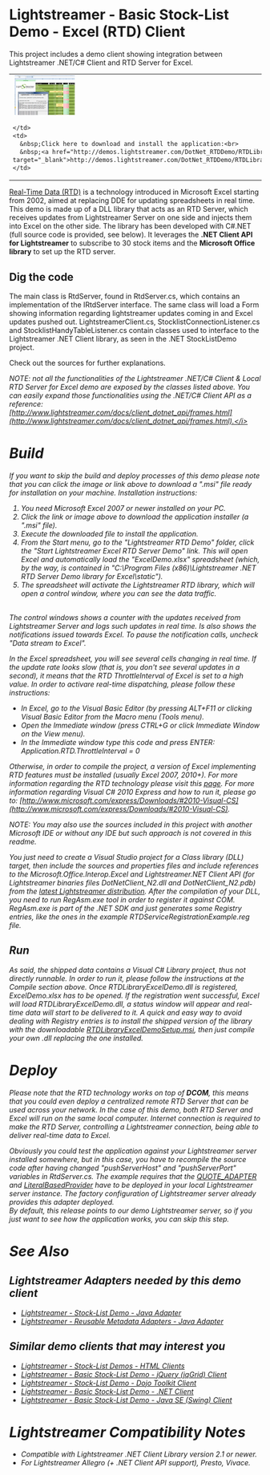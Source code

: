 # Lightstreamer - Basic Stock-List Demo - Excel (RTD) Client #
<!-- START DESCRIPTION lightstreamer-example-stocklist-client-rtd -->

This project includes a demo client showing integration between Lightstreamer .NET/C# Client and RTD Server for Excel.

<table>
  <tr>
    <td style="text-align: left">
      &nbsp;<a href="http://demos.lightstreamer.com/DotNet_RTDDemo/RTDLibraryExcelDemoSetup.msi" target="_blank"><img src="screen_rtd_new.png"></a>&nbsp;
      
    </td>
    <td>
      &nbsp;Click here to download and install the application:<br>
      &nbsp;<a href="http://demos.lightstreamer.com/DotNet_RTDDemo/RTDLibraryExcelDemoSetup.msi" target="_blank">http://demos.lightstreamer.com/DotNet_RTDDemo/RTDLibraryExcelDemoSetup.msi</a>
    </td>
  </tr>
</table>

[Real-Time Data (RTD)](http://en.wikipedia.org/wiki/Microsoft_Excel#Using_external_data) is a technology introduced in Microsoft Excel starting from 2002, aimed at replacing DDE for updating spreadsheets in real time.<br>
This demo is made up of a DLL library that acts as an RTD Server, which receives updates from Lightstreamer Server on one side and injects them into Excel on the other side. The library has been developed with C#.NET (full source code is provided, see below). It leverages the <b>.NET Client API for Lightstreamer</b> to subscribe to 30 stock items and the <b>Microsoft Office library</b> to set up the RTD server.

## Dig the code ##

The main class is RtdServer, found in RtdServer.cs, which contains an implementation of the IRtdServer interface. The same class will load a Form showing information regarding lightstreamer updates coming in and Excel updates pushed out.
LightstreamerClient.cs, StocklistConnectionListener.cs and StocklistHandyTableListener.cs contain classes used to interface to the Lightstreamer .NET Client library, as seen in the .NET StockListDemo project.
  
Check out the sources for further explanations.

<i>NOTE: not all the functionalities of the Lightstreamer .NET/C# Client & Local RTD Server for Excel demo are exposed by the classes listed above. You can easily expand those functionalities using the .NET/C# Client API as a reference: [http://www.lightstreamer.com/docs/client_dotnet_api/frames.html](http://www.lightstreamer.com/docs/client_dotnet_api/frames.html).</i>

<!-- END DESCRIPTION lightstreamer-example-stocklist-client-rtd -->

# Build #

If you want to skip the build and deploy processes of this demo please note that you can click the image or link above to download a ".msi" file ready for installation on your machine. Installation instructions:<br>

1. You need Microsoft Excel 2007 or newer installed on your PC.
2. Click the link or image above to download the application installer (a ".msi" file).
3. Execute the downloaded file to install the application.
4. From the Start menu, go to the "Lightstreamer RTD Demo" folder, click the "Start Lightstreamer Excel RTD Server Demo" link. This will open Excel and automatically load the "ExcelDemo.xlsx" spreadsheet (which, by the way, is contained in "C:\Program Files (x86)\Lightstreamer .NET RTD Server Demo library for Excel\static").
5. The spreadsheet will activate the Lightstreamer RTD library, which will open a control window, where you can see the data traffic.
<br>
The control windows shows a counter with the updates received from Lightstreamer Server and logs such updates in real time. Is also shows the notifications issued towards Excel. To pause the notification calls, uncheck "Data stream to Excel".

In the Excel spreadsheet, you will see several cells changing in real time. If the update rate looks slow (that is, you don't see several updates in a second), it means that the RTD ThrottleInterval of Excel is set to a high value. In order to activare real-time dispatching, please follow these instructions:
* In Excel, go to the Visual Basic Editor (by pressing ALT+F11 or clicking Visual Basic Editor from the Macro menu (Tools menu).
* Open the Immediate window (press CTRL+G or click Immediate Window on the View menu).
* In the Immediate window type this code and press ENTER: Application.RTD.ThrottleInterval = 0

Otherwise, in order to compile the project, a version of Excel implementing RTD features must be installed (usually Excel 2007, 2010+). For more information regarding the RTD technology please visit this [page](http://social.msdn.microsoft.com/Search/en-us?query=RTD).
For more information regarding Visual C# 2010 Express and how to run it, please go to: [http://www.microsoft.com/express/Downloads/#2010-Visual-CS](http://www.microsoft.com/express/Downloads/#2010-Visual-CS).
  
<i>NOTE: You may also use the sources included in this project with another Microsoft IDE or without any IDE but such approach is not covered in this readme.</i>

You just need to create a Visual Studio project for a Class library (DLL) target, then include the sources and properties files and include references to the Microsoft.Office.Interop.Excel and Lightstreamer.NET Client API (for Lightstreamer binaries files DotNetClient_N2.dll and DotNetClient_N2.pdb) from the [latest Lightstreamer distribution](http://www.lightstreamer.com/download). After the compilation of your DLL, you need to run RegAsm.exe tool in order to register it against COM. RegAsm.exe is part of the .NET SDK and just generates some Registry entries, like the ones in the example RTDServiceRegistrationExample.reg file.

## Run ##
As said, the shipped data contains a Visual C# Library project, thus not directly runnable. In order to run it, please follow the instructions at the Compile section above. Once RTDLibraryExcelDemo.dll is registered, ExcelDemo.xlsx has to be opened.
If the registration went successful, Excel will load RTDLibraryExcelDemo.dll, a status window will appear and real-time data will start to be delivered to it. A quick and easy way to avoid dealing with Registry entries is to install the shipped version of the library with the downloadable [RTDLibraryExcelDemoSetup.msi](http://demos.lightstreamer.com/DotNet_RTDDemo/RTDLibraryExcelDemoSetup.msi), then just
compile your own .dll replacing the one installed.

# Deploy #
  
Please note that the RTD technology works on top of <b>DCOM</b>, this means that you could even deploy a centralized remote RTD Server that can be used across your network. In the case of this demo, both RTD Server and Excel will run on the same local computer.
Internet connection is required to make the RTD Server, controlling a Lightstreamer connection, being able to deliver real-time data to Excel.<br>

Obviously you could test the application against your Lightstreamer server installed somewhere, but in this case, you have to recompile the source code after having changed "pushServerHost" and "pushServerPort" variables in RtdServer.cs.
The example requires that the [QUOTE_ADAPTER](https://github.com/Weswit/Lightstreamer-example-Stocklist-adapter-java) and [LiteralBasedProvider](https://github.com/Weswit/Lightstreamer-example-ReusableMetadata-adapter-java) have to be deployed in your local Lightstreamer server instance. 
The factory configuration of Lightstreamer server already provides this adapter deployed.<br>
By default, this release points to our demo Lightstreamer server, so if you just want to see how the application works, you can skip this step.

# See Also #

## Lightstreamer Adapters needed by this demo client ##
<!-- START RELATED_ENTRIES -->

* [Lightstreamer - Stock-List Demo - Java Adapter](https://github.com/Weswit/Lightstreamer-example-Stocklist-adapter-java)
* [Lightstreamer - Reusable Metadata Adapters - Java Adapter](https://github.com/Weswit/Lightstreamer-example-ReusableMetadata-adapter-java)

<!-- END RELATED_ENTRIES -->

## Similar demo clients that may interest you ##

* [Lightstreamer - Stock-List Demos - HTML Clients](https://github.com/Weswit/Lightstreamer-example-Stocklist-client-javascript)
* [Lightstreamer - Basic Stock-List Demo - jQuery (jqGrid) Client](https://github.com/Weswit/Lightstreamer-example-StockList-client-jquery)
* [Lightstreamer - Stock-List Demo - Dojo Toolkit Client](https://github.com/Weswit/Lightstreamer-example-StockList-client-dojo)
* [Lightstreamer - Basic Stock-List Demo - .NET Client](https://github.com/Weswit/Lightstreamer-example-StockList-client-dotnet)
* [Lightstreamer - Basic Stock-List Demo - Java SE (Swing) Client](https://github.com/Weswit/Lightstreamer-example-StockList-client-java)

# Lightstreamer Compatibility Notes #

- Compatible with Lightstreamer .NET Client Library version 2.1 or newer.
- For Lightstreamer Allegro (+ .NET Client API support), Presto, Vivace.
